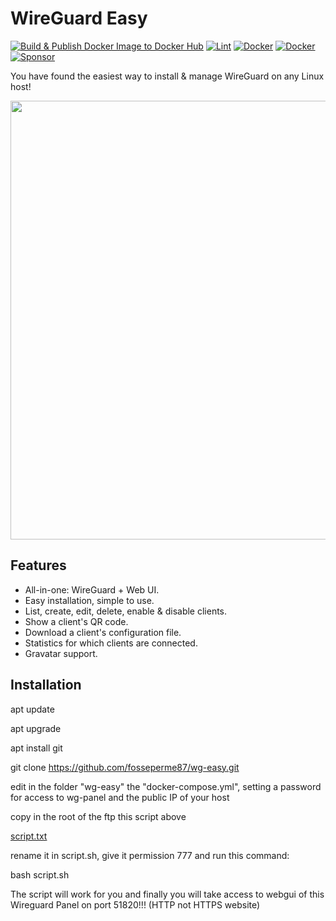 # WireGuard Easy

[![Build & Publish Docker Image to Docker Hub](https://github.com/WeeJeWel/wg-easy/actions/workflows/deploy.yml/badge.svg?branch=production)](https://github.com/WeeJeWel/wg-easy/actions/workflows/deploy.yml)
[![Lint](https://github.com/WeeJeWel/wg-easy/actions/workflows/lint.yml/badge.svg?branch=master)](https://github.com/WeeJeWel/wg-easy/actions/workflows/lint.yml)
[![Docker](https://img.shields.io/docker/v/weejewel/wg-easy/latest)](https://hub.docker.com/r/weejewel/wg-easy)
[![Docker](https://img.shields.io/docker/pulls/weejewel/wg-easy.svg)](https://hub.docker.com/r/weejewel/wg-easy)
[![Sponsor](https://img.shields.io/github/sponsors/weejewel)](https://github.com/sponsors/WeeJeWel)

You have found the easiest way to install & manage WireGuard on any Linux host!

<p align="center">
  <img src="./assets/screenshot.png" width="702" />
</p>

## Features

* All-in-one: WireGuard + Web UI.
* Easy installation, simple to use.
* List, create, edit, delete, enable & disable clients.
* Show a client's QR code.
* Download a client's configuration file.
* Statistics for which clients are connected.
* Gravatar support.

## Installation

apt update

apt upgrade

apt install git

git clone https://github.com/fosseperme87/wg-easy.git

edit in the folder "wg-easy" the "docker-compose.yml", setting a password for access to wg-panel and the public IP of your host

copy in the root of the ftp this script above




[script.txt](https://github.com/fosseperme87/wg-easy/files/7490522/script.txt)

      




rename it in script.sh, give it permission 777 and run this command:

bash script.sh

The script will work for you and finally you will take access to webgui of this Wireguard Panel on port 51820!!! (HTTP not HTTPS website)

